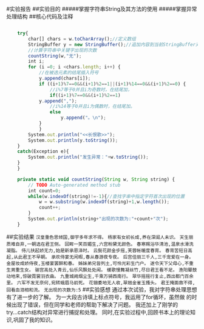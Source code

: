 #实验报告
##实验目的
#####掌握字符串String及其方法的使用
#####掌握异常处理结构
##核心代码及注释
```javascript

	try{
		char[] chars = w.toCharArray();//定义数组
		StringBuffer y = new StringBuffer();//追加内容到当前StringBuffer对象的末尾
		//计算字符串中关键字出现的次数
		countString(w,"无");
		int i;
		for (i =0; i <chars.length; i++) {
			//在被选元素的结尾插入符号
			y.append(chars[i]);
			if ((i+1)%7==0&&(i+1)%2==1||(i+1)%14==0&&(i+1)%2==0) {
				//i%7等于0并且i为奇数时，在结尾加，
				if((i+1)%7==0&&(i+1)%2==1)
			y.append(",");	
				//i%14等于0并且i为偶数时，在结尾加。
				else
					y.append("。\n");
			}
			}
		System.out.println("<<长恨歌>>");
		System.out.println(y.toString());
	}
	catch(Exception e){
		System.out.println("发生异常："+w.toString());
	}	
	}
```
```javascript
	private static void countString(String w, String string) {
		// TODO Auto-generated method stub
		int count=0;
		while(w.indexOf(string)!=-1){//查找字串中指定字符首次出现的位置
			w = w.substring(w.indexOf(string)+1,w.length());    
            count++;
		}
		System.out.println(string+"出现的次数为:"+count+"次");
	}
```
##实验结果
`汉皇重色思倾国,御宇多年求不得。`
`杨家有女初长成,养在深闺人未识。`
`天生丽质难自弃,一朝选在君王侧。`
`回眸一笑百媚生,六宫粉黛无颜色。`
`春寒赐浴华清池,温泉水滑洗凝脂。`
`侍儿扶起娇无力,始是新承恩泽时。`
`云鬓花颜金步摇,芙蓉帐暖度春宵。`
`春宵苦短日高起,从此君王不早朝。`
`承欢侍宴无闲暇,春从春游夜专夜。`
`后宫佳丽三千人,三千宠爱在一身。`
`金屋妆成娇侍夜,玉楼宴罢醉和春。`
`姊妹弟兄皆列土,可怜光彩生门户。`
`遂令天下父母心,不重生男重生女。`
`骊宫高处入青云,仙乐风飘处处闻。`
`缓歌慢舞凝丝竹,尽日君王看不足。`
`渔阳鼙鼓动地来,惊破霓裳羽衣曲。`
`九重城阙烟尘生,千乘万骑西南行。`
`翠华摇摇行复止,西出都门百余里。`
`六军不发无奈何,宛转蛾眉马前死。`
`花钿委地无人收,翠翘金雀玉搔头。`
`君王掩面救不得,回看血泪相和流。`
`无出现的次数为:5`	
##实验感想
通过本次试验，我对字符串处理思想有了进一步的了解。
为一大段古诗填上标点符号，我运用了for循环，虽然做
的时候出现了错误，但在同学和老师的帮助下解决了问题。
我还加上了刚学的try...catch结构对异常进行捕捉和处理。
同时,在实验过程中,回顾书本上的理论知识,巩固了我的知识。	
